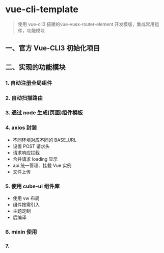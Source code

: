 # vue-cli-template
> 使用 vue-cli3 搭建的vue-vuex-router-element 开发模版，集成常用组件，功能模块

## 一、官方 Vue-CLI3 初始化项目

## 二、实现的功能模块

### 1. 自动注册全局组件

### 2. 自动扫描路由

### 3. 通过 node 生成(页面)组件模板

### 4. axios 封装

- 不同环境对应不同的 BASE_URL
- 设置 POST 请求头
- 请求响应拦截
- 合并请求 loading 显示
- api 统一管理、挂载 Vue 实例
- 文件上传

### 5. 使用 cube-ui 组件库

- 使用 vw 布局
- 组件按需引入
- 主题定制
- 后编译
  
### 6. mixin 使用

### 7.